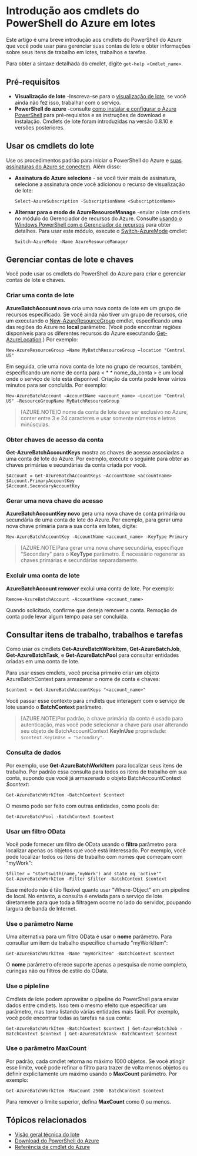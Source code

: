 <properties
	pageTitle="Introdução aos cmdlets do PowerShell do Azure em lotes"
	description="Introduz os cmdlets do PowerShell do Azure usados para gerenciar o serviço de lote do Azure"
	services="batch"
	documentationCenter=""
	authors="dlepow"
	manager="timlt"
	editor="yidingz"/>

<tags
	ms.service="batch"
	ms.devlang="NA"
	ms.topic="article"
	ms.tgt_pltfrm="powershell"
	ms.workload="big-compute"
	ms.date="04/15/2015"
	ms.author="danlep"/>

# Introdução aos cmdlets do PowerShell do Azure em lotes
Este artigo é uma breve introdução aos cmdlets do PowerShell do Azure que você pode usar para gerenciar suas contas de lote e obter informações sobre seus itens de trabalho em lotes, trabalhos e tarefas.

Para obter a sintaxe detalhada do cmdlet, digite ```get-help <Cmdlet_name>```.


## Pré-requisitos

* **Visualização de lote** -Inscreva-se para o [visualização de lote](https://account.windowsazure.com/PreviewFeatures), se você ainda não fez isso, trabalhar com o serviço.
* **PowerShell do azure** -consulte [como instalar e configurar o Azure PowerShell](powershell-install-configure.md) para pré-requisitos e as instruções de download e instalação. Cmdlets de lote foram introduzidas na versão 0.8.10 e versões posteriores.

## Usar os cmdlets do lote

Use os procedimentos padrão para iniciar o PowerShell do Azure e [suas assinaturas do Azure se conectem](powershell-install-configure.md#Connect). Além disso:

* **Assinatura do Azure selecione** - se você tiver mais de assinatura, selecione a assinatura onde você adicionou o recurso de visualização de lote:

    ```
    Select-AzureSubscription -SubscriptionName <SubscriptionName>
    ```

* **Alternar para o modo de AzureResourceManage** -enviar o lote cmdlets no módulo do Gerenciador de recursos do Azure. Consulte [usando o Windows PowerShell com o Gerenciador de recursos](powershell-azure-resource-manager.md) para obter detalhes. Para usar este módulo, execute o [Switch-AzureMode](https://msdn.microsoft.com/library/dn722470.aspx) cmdlet:

    ```
    Switch-AzureMode -Name AzureResourceManager
    ```

## Gerenciar contas de lote e chaves

Você pode usar os cmdlets do PowerShell do Azure para criar e gerenciar contas de lote e chaves.

### Criar uma conta de lote

**AzureBatchAccount novo** cria uma nova conta de lote em um grupo de recursos especificado. Se você ainda não tiver um grupo de recursos, crie um executando o [New-AzureResourceGroup](https://msdn.microsoft.com/library/dn654594.aspx) cmdlet, especificando uma das regiões do Azure no **local** parâmetro. (Você pode encontrar regiões disponíveis para os diferentes recursos do Azure executando [Get-AzureLocation](https://msdn.microsoft.com/library/dn654582.aspx).) Por exemplo:

```
New-AzureResourceGroup –Name MyBatchResourceGroup –location "Central US"
```

Em seguida, crie uma nova conta de lote no grupo de recursos, também, especificando um nome de conta para < * * nome_da_conta > e um local onde o serviço de lote está disponível. Criação da conta pode levar vários minutos para ser concluída. Por exemplo:

```
New-AzureBatchAccount –AccountName <account_name> –Location "Central US" –ResourceGroupName MyBatchResourceGroup
```

> [AZURE.NOTE]O nome da conta de lote deve ser exclusivo no Azure, conter entre 3 e 24 caracteres e usar somente números e letras minúsculas.

### Obter chaves de acesso da conta
**Get-AzureBatchAccountKeys** mostra as chaves de acesso associadas a uma conta de lote do Azure. Por exemplo, execute o seguinte para obter as chaves primárias e secundárias da conta criada por você.

```
$Account = Get-AzureBatchAccountKeys –AccountName <accountname>
$Account.PrimaryAccountKey
$Account.SecondaryAccountKey
```

### Gerar uma nova chave de acesso
**AzureBatchAccountKey novo** gera uma nova chave de conta primária ou secundária de uma conta de lote do Azure. Por exemplo, para gerar uma nova chave primária para a sua conta em lotes, digite:

```
New-AzureBatchAccountKey -AccountName <account_name> -KeyType Primary
```

> [AZURE.NOTE]Para gerar uma nova chave secundária, especifique "Secondary" para o **KeyType** parâmetro. É necessário regenerar as chaves primárias e secundárias separadamente.

### Excluir uma conta de lote
**AzureBatchAccount remover** exclui uma conta de lote. Por exemplo:

```
Remove-AzureBatchAccount -AccountName <account_name>
```

Quando solicitado, confirme que deseja remover a conta. Remoção de conta pode levar algum tempo para ser concluída.

## Consultar itens de trabalho, trabalhos e tarefas

Como usar os cmdlets **Get-AzureBatchWorkItem**, **Get-AzureBatchJob**, **Get-AzureBatchTask**, e **Get-AzureBatchPool** para consultar entidades criadas em uma conta de lote.

Para usar esses cmdlets, você precisa primeiro criar um objeto AzureBatchContext para armazenar o nome de conta e chaves:

```
$context = Get-AzureBatchAccountKeys "<account_name>"
```

Você passar esse contexto para cmdlets que interagem com o serviço de lote usando o **BatchContext** parâmetro.

> [AZURE.NOTE]Por padrão, a chave primária da conta é usado para autenticação, mas você pode selecionar a chave para usar alterando seu objeto de BatchAccountContext **KeyInUse** propriedade: ```$context.KeyInUse = "Secondary"```.


### Consulta de dados

Por exemplo, use **Get-AzureBatchWorkItem** para localizar seus itens de trabalho. Por padrão essa consulta para todos os itens de trabalho em sua conta, supondo que você já armazenado o objeto BatchAccountContext *$context*:

```
Get-AzureBatchWorkItem -BatchContext $context
```

O mesmo pode ser feito com outras entidades, como pools de:

```
Get-AzureBatchPool -BatchContext $context
```
### Usar um filtro OData

Você pode fornecer um filtro de OData usando o **filtro** parâmetro para localizar apenas os objetos que você está interessado. Por exemplo, você pode localizar todos os itens de trabalho com nomes que começam com "myWork":

```
$filter = "startswith(name,'myWork') and state eq 'active'" 
Get-AzureBatchWorkItem -Filter $filter -BatchContext $context
``` 

Esse método não é tão flexível quanto usar "Where-Object" em um pipeline de local. No entanto, a consulta é enviada para o serviço de lote diretamente para que toda a filtragem ocorre no lado do servidor, poupando largura de banda de Internet.

### Use o parâmetro Name

Uma alternativa para um filtro OData é usar o **nome** parâmetro. Para consultar um item de trabalho específico chamado "myWorkItem":

``` 
Get-AzureBatchWorkItem -Name "myWorkItem" -BatchContext $context 

```
O **nome** parâmetro oferece suporte apenas a pesquisa de nome completo, curingas não ou filtros de estilo do OData.

### Use o pipleline

Cmdlets de lote podem aproveitar o pipeline do PowerShell para enviar dados entre cmdlets. Isso tem o mesmo efeito que especificar um parâmetro, mas torna listando várias entidades mais fácil. Por exemplo, você pode encontrar todas as tarefas na sua conta:

```
Get-AzureBatchWorkItem -BatchContext $context | Get-AzureBatchJob -BatchContext $context | Get-AzureBatchTask -BatchContext $context 
```

### Use o parâmetro MaxCount

Por padrão, cada cmdlet retorna no máximo 1000 objetos. Se você atingir esse limite, você pode refinar o filtro para trazer de volta menos objetos ou definir explicitamente um máximo usando o **MaxCount** parâmetro. Por exemplo:

```
Get-AzureBatchWorkItem -MaxCount 2500 -BatchContext $context 

```

Para remover o limite superior, defina **MaxCount** como 0 ou menos.

## Tópicos relacionados
* [Visão geral técnica do lote](batch-technical-overview.md)
* [Download do PowerShell do Azure](http://go.microsoft.com/p/?linkid=9811175)
* [Referência de cmdlet do Azure](https://msdn.microsoft.com/library/jj554330.aspx)

<!---HONumber=GIT-SubDir-->